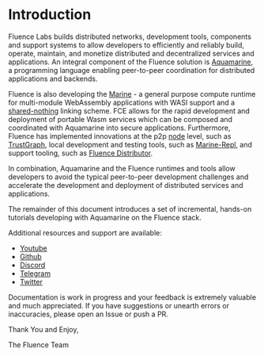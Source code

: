 # Introduction

Fluence Labs builds distributed networks, development tools, components and support systems to allow developers to efficiently and reliably build, operate, maintain, and monetize distributed and decentralized services and applications. An integral component of the Fluence solution is [Aquamarine](https://github.com/fluencelabs/aquamarine), a programming language enabling peer-to-peer coordination for distributed applications and backends.

Fluence is also developing the [Marine](https://github.com/fluencelabs/marine) - a general purpose compute runtime for multi-module WebAssembly applications with WASI support and a [shared-nothing](https://en.wikipedia.org/wiki/Shared-nothing_architecture) linking scheme. FCE allows for the rapid development and deployment of portable Wasm services which can be composed and coordinated with Aquamarine into secure applications. Furthermore, Fluence has implemented innovations at the p2p [node](https://github.com/fluencelabs/fluence) level, such as [TrustGraph](https://github.com/fluencelabs/trust-graph), local development and testing tools, such as [Marine-Repl](https://github.com/fluencelabs/marine/tree/master/tools/repl), and support tooling, such as [Fluence Distributor](https://github.com/fluencelabs/proto-distributor).

In combination, Aquamarine and the Fluence runtimes and tools allow developers to avoid the typical peer-to-peer development challenges and accelerate the development and deployment of distributed services and applications.

The remainder of this document introduces a set of incremental, hands-on tutorials developing with Aquamarine on the Fluence stack.

Additional resources and support are available:

* [Youtube](https://www.youtube.com/channel/UC3b5eFyKRFlEMwSJ1BTjpbw)
* [Github](https://github.com/fluencelabs)
* [Discord](https://discord.gg/aR2AYErM)
* [Telegram](https://t.me/fluence_project)
* [Twitter](https://twitter.com/fluence_project)

Documentation is work in progress and your feedback is extremely valuable and much appreciated. If you have suggestions or unearth errors or inaccuracies, please open an Issue or push a PR.

Thank You and Enjoy,

The Fluence Team

